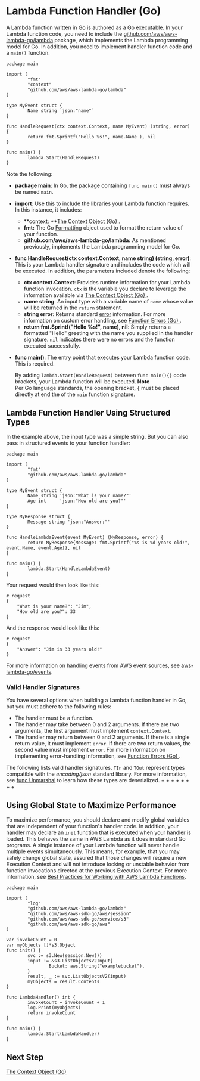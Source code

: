 # Lambda Function Handler \(Go\)<a name="go-programming-model-handler-types"></a>

A Lambda function written in [Go](https://golang.org/) is authored as a Go executable\. In your Lambda function code, you need to include the [github\.com/aws/aws\-lambda\-go/lambda](https://github.com/aws/aws-lambda-go/tree/master/lambda) package, which implements the Lambda programming model for Go\. In addition, you need to implement handler function code and a `main()` function\. 

```
package main

import (
        "fmt"
        "context"
        "github.com/aws/aws-lambda-go/lambda"
)

type MyEvent struct {
        Name string `json:"name"`
}

func HandleRequest(ctx context.Context, name MyEvent) (string, error) {
        return fmt.Sprintf("Hello %s!", name.Name ), nil
}

func main() {
        lambda.Start(HandleRequest)
}
```

Note the following:
+ **package main**: In Go, the package containing `func main()` must always be named `main`\.
+ **import**: Use this to include the libraries your Lambda function requires\. In this instance, it includes:
  + **context: **[The Context Object \(Go\) ](go-programming-model-context.md)\.
  + **fmt:** The Go [Formatting](https://golang.org/pkg/fmt/) object used to format the return value of your function\.
  + **github\.com/aws/aws\-lambda\-go/lambda:** As mentioned previously, implements the Lambda programming model for Go\.
+ **func HandleRequest\(ctx context\.Context, name string\) \(string, error\)**: This is your Lambda handler signature and includes the code which will be executed\. In addition, the parameters included denote the following: 
  + **ctx context\.Context**: Provides runtime information for your Lambda function invocation\. `ctx` is the variable you declare to leverage the information available via [The Context Object \(Go\) ](go-programming-model-context.md)\.
  + **name string**: An input type with a variable name of `name` whose value will be returned in the `return` statement\.
  + **string error**: Returns standard [error](https://golang.org/pkg/builtin/#error) information\. For more information on custom error handling, see [Function Errors \(Go\) ](go-programming-model-errors.md)\.
  + **return fmt\.Sprintf\("Hello %s\!", name\), nil**: Simply returns a formatted "Hello" greeting with the name you supplied in the handler signature\. `nil` indicates there were no errors and the function executed successfully\.
+ **func main\(\)**: The entry point that executes your Lambda function code\. This is required\.

  By adding `lambda.Start(HandleRequest)` between `func main(){}` code brackets, your Lambda function will be executed\.
**Note**  
Per Go language standards, the opening bracket, `{` must be placed directly at end the of the `main` function signature\.

## Lambda Function Handler Using Structured Types<a name="go-programming-model-handler-types-structured"></a>

In the example above, the input type was a simple string\. But you can also pass in structured events to your function handler:

```
package main
 
import (
        "fmt"
        "github.com/aws/aws-lambda-go/lambda"
)
 
type MyEvent struct {
        Name string 'json:"What is your name?"'
        Age int     'json:"How old are you?"'
}
 
type MyResponse struct {
        Message string 'json:"Answer:"'
}
 
func HandleLambdaEvent(event MyEvent) (MyResponse, error) {
        return MyResponse{Message: fmt.Sprintf("%s is %d years old!", event.Name, event.Age)}, nil
}
 
func main() {
        lambda.Start(HandleLambdaEvent)
}
```

Your request would then look like this:

```
# request
{
    "What is your name?": "Jim",
    "How old are you?": 33
}
```

And the response would look like this:

```
# request
{
    "Answer": "Jim is 33 years old!"
}
```

For more information on handling events from AWS event sources, see [aws\-lambda\-go/events](https://github.com/aws/aws-lambda-go/tree/master/events)\.

### Valid Handler Signatures<a name="go-programming-model-handler-types-signatures"></a>

You have several options when building a Lambda function handler in Go, but you must adhere to the following rules:
+ The handler must be a function\.
+ The handler may take between 0 and 2 arguments\. If there are two arguments, the first argument must implement `context.Context`\.
+ The handler may return between 0 and 2 arguments\. If there is a single return value, it must implement `error`\. If there are two return values, the second value must implement `error`\. For more information on implementing error\-handling information, see [Function Errors \(Go\) ](go-programming-model-errors.md)\.

The following lists valid handler signatures\. `TIn` and `TOut` represent types compatible with the *encoding/json* standard library\. For more information, see [func Unmarshal](https://golang.org/pkg/encoding/json/#Unmarshal) to learn how these types are deserialized\.
+ 
+ 
+ 
+ 
+ 
+ 
+ 
+ 

## Using Global State to Maximize Performance<a name="go-programming-model-handler-execution-environment-reuse"></a>

To maximize performance, you should declare and modify global variables that are independent of your function's handler code\. In addition, your handler may declare an `init` function that is executed when your handler is loaded\. This behaves the same in AWS Lambda as it does in standard Go programs\. A single instance of your Lambda function will never handle multiple events simultaneously\. This means, for example, that you may safely change global state, assured that those changes will require a new Execution Context and will not introduce locking or unstable behavior from function invocations directed at the previous Execution Context\. For more information, see [Best Practices for Working with AWS Lambda Functions](best-practices.md)\.

```
package main
 
import (
        "log"
        "github.com/aws/aws-lambda-go/lambda"
        "github.com/aws/aws-sdk-go/aws/session"
        "github.com/aws/aws-sdk-go/service/s3"
        "github.com/aws/aws-sdk-go/aws"
)
 
var invokeCount = 0
var myObjects []*s3.Object
func init() {
        svc := s3.New(session.New())
        input := &s3.ListObjectsV2Input{
                Bucket: aws.String("examplebucket"),
        }
        result, _ := svc.ListObjectsV2(input)
        myObjects = result.Contents
}
 
func LambdaHandler() int {
        invokeCount = invokeCount + 1
        log.Print(myObjects)
        return invokeCount
}
 
func main() {
        lambda.Start(LambdaHandler)
}
```

## Next Step<a name="go-programming-model-next-step-context"></a>

[The Context Object \(Go\) ](go-programming-model-context.md)